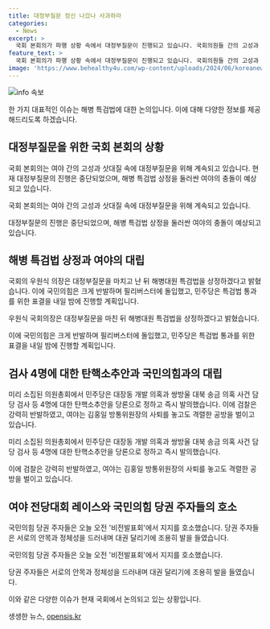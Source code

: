 ```yaml
---
title: 대정부질문 정신 나갔나 사과하라
categories:
  - News
excerpt: >
  국회 본회의가 파행 상황 속에서 대정부질문이 진행되고 있습니다. 국회의원들 간의 고성과 삿대질로 대정부질문이 정상 개의되지 못하고 있으며, 해병 특검법 상정을 둘러싼 여야 충돌이 예상되고 있습니다. 이에 따라 국회는 정상적인 업무를 수행하지 못하는 상황이 지속되고 있습니다. 특히, 국민의힘과 더불어민주당 간의 충돌은 계속되고 있으며, 해병특검법을 둘러싼 갈등이 심화되고 있습니다. 이에 따라 국회의 정상적인 업무가 잠정 중단될 가능성이 제기되고 있습니다. 또한, 국민의힘 내부에서는 당권 주자들의 레이스 또한 한창이며, 해당 내용에 대한 전개가 계속되고 있습니다.
feature_text: >
  국회 본회의가 파행 상황 속에서 대정부질문이 진행되고 있습니다. 국회의원들 간의 고성과 삿대질로 대정부질문이 정상 개의되지 못하고 있으며, 해병 특검법 상정을 둘러싼 여야 충돌이 예상되고 있습니다. 이에 따라 국회는 정상적인 업무를 수행하지 못하는 상황이 지속되고 있습니다. 특히, 국민의힘과 더불어민주당 간의 충돌은 계속되고 있으며, 해병특검법을 둘러싼 갈등이 심화되고 있습니다. 이에 따라 국회의 정상적인 업무가 잠정 중단될 가능성이 제기되고 있습니다. 또한, 국민의힘 내부에서는 당권 주자들의 레이스 또한 한창이며, 해당 내용에 대한 전개가 계속되고 있습니다.
image: 'https://www.behealthy4u.com/wp-content/uploads/2024/06/koreanews.jpg'
---
```


<p><img src="https://www.behealthy4u.com/wp-content/uploads/2024/06/koreanews.jpg" alt="info 속보" /></p>

<p>한 가지 대표적인 이슈는 해병 특검법에 대한 논의입니다. 이에 대해 다양한 정보를 제공해드리도록 하겠습니다.</p>

<h2 data-ke-size="size26">대정부질문을 위한 국회 본회의 상황</h2>

<p>국회 본회의는 여야 간의 고성과 삿대질 속에 대정부질문을 위해 계속되고 있습니다. 현재 대정부질문의 진행은 중단되었으며, 해병 특검법 상정을 둘러싼 여야의 충돌이 예상되고 있습니다.</p>

<p data-ke-size="size16">국회 본회의는 여야 간의 고성과 삿대질 속에 대정부질문을 위해 계속되고 있습니다.</p>

<p data-ke-size="size16">대정부질문의 진행은 중단되었으며, 해병 특검법 상정을 둘러싼 여야의 충돌이 예상되고 있습니다.</p>

<h2 data-ke-size="size26">해병 특검법 상정과 여야의 대립</h2>

<p>국회의 우원식 의장은 대정부질문을 마치고 난 뒤 해병대원 특검법을 상정하겠다고 밝혔습니다. 이에 국민의힘은 크게 반발하며 필리버스터에 돌입했고, 민주당은 특검법 통과를 위한 표결을 내일 밤에 진행할 계획입니다.</p>

<p data-ke-size="size16">우원식 국회의장은 대정부질문을 마친 뒤 해병대원 특검법을 상정하겠다고 밝혔습니다.</p>

<p data-ke-size="size16">이에 국민의힘은 크게 반발하며 필리버스터에 돌입했고, 민주당은 특검법 통과를 위한 표결을 내일 밤에 진행할 계획입니다.</p>

<h2 data-ke-size="size26">검사 4명에 대한 탄핵소추안과 국민의힘과의 대립</h2>

<p>미리 소집된 의원총회에서 민주당은 대장동 개발 의혹과 쌍방울 대북 송금 의혹 사건 담당 검사 등 4명에 대한 탄핵소추안을 당론으로 정하고 즉시 발의했습니다. 이에 검찰은 강력히 반발하였고, 여야는 김홍일 방통위원장의 사퇴를 놓고도 격렬한 공방을 벌이고 있습니다.</p>

<p data-ke-size="size16">미리 소집된 의원총회에서 민주당은 대장동 개발 의혹과 쌍방울 대북 송금 의혹 사건 담당 검사 등 4명에 대한 탄핵소추안을 당론으로 정하고 즉시 발의했습니다.</p>

<p data-ke-size="size16">이에 검찰은 강력히 반발하였고, 여야는 김홍일 방통위원장의 사퇴를 놓고도 격렬한 공방을 벌이고 있습니다.</p>

<h2 data-ke-size="size26">여야 전당대회 레이스와 국민의힘 당권 주자들의 호소</h2>

<p>국민의힘 당권 주자들은 오늘 오전 '비전발표회'에서 지지를 호소했습니다. 당권 주자들은 서로의 안목과 정체성을 드러내며 대권 달리기에 조용히 발을 들였습니다.</p>

<p data-ke-size="size16">국민의힘 당권 주자들은 오늘 오전 '비전발표회'에서 지지를 호소했습니다.</p>

<p data-ke-size="size16">당권 주자들은 서로의 안목과 정체성을 드러내며 대권 달리기에 조용히 발을 들였습니다.</p>

<p>이와 같은 다양한 이슈가 현재 국회에서 논의되고 있는 상황입니다.</p>
생생한 뉴스, <a href="https://opensis.kr" rel="dofollow">opensis.kr</a>


